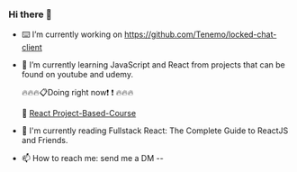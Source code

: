 ### Hi there 👋

- :keyboard: I’m currently working on https://github.com/Tenemo/locked-chat-client
- 🌱 I’m currently learning JavaScript and React from projects that can be found on youtube and udemy.

  :fire::fire::fire::clipboard:Doing right now:exclamation: :exclamation: :fire::fire::fire:
   
  :pushpin: [React Project-Based-Course](https://www.youtube.com/watch?v=u6gSSpfsoOQ&t=515s)
- :orange_book: I'm currently reading Fullstack React: The Complete Guide to ReactJS and Friends.
- 📫 How to reach me: send me a DM 
--
<!--
**wojciech-lasota/wojciech-lasota** is a ✨ _special_ ✨ repository because its `README.md` (this file) appears on your GitHub profile.

Here are some ideas to get you started:

- 🔭 I’m currently working on ...
- 🌱 I’m currently learning ...
- 👯 I’m looking to collaborate on ...
- 🤔 I’m looking for help with ...
- 💬 Ask me about ...
- 📫 How to reach me: ...
- 😄 Pronouns: ...
- ⚡ Fun fact: ...
-->
